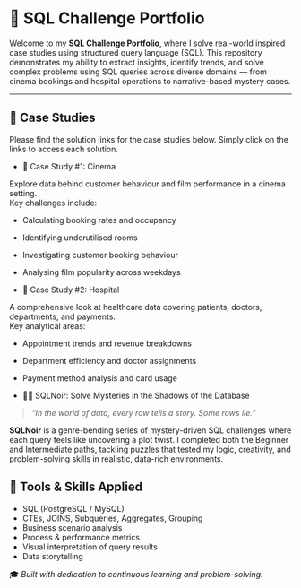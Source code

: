 # 🧠 SQL Challenge Portfolio

Welcome to my **SQL Challenge Portfolio**, where I solve real-world inspired case studies using structured query language (SQL). This repository demonstrates my ability to extract insights, identify trends, and solve complex problems using SQL queries across diverse domains — from cinema bookings and hospital operations to narrative-based mystery cases.

---

## 📁 Case Studies

Please find the solution links for the case studies below. Simply click on the links to access each solution.

- 🎥 Case Study #1: Cinema

Explore data behind customer behaviour and film performance in a cinema setting.  
Key challenges include:
- Calculating booking rates and occupancy
- Identifying underutilised rooms
- Investigating customer booking behaviour
- Analysing film popularity across weekdays

- 🏥 Case Study #2: Hospital

A comprehensive look at healthcare data covering patients, doctors, departments, and payments.  
Key analytical areas:
- Appointment trends and revenue breakdowns
- Department efficiency and doctor assignments
- Payment method analysis and card usage

- 🕵️‍♀️ SQLNoir: Solve Mysteries in the Shadows of the Database

> *“In the world of data, every row tells a story. Some rows lie.”*

**SQLNoir** is a genre-bending series of mystery-driven SQL challenges where each query feels like uncovering a plot twist. I completed both the Beginner and Intermediate paths, tackling puzzles that tested my logic, creativity, and problem-solving skills in realistic, data-rich environments.

## 🧰 Tools & Skills Applied

- SQL (PostgreSQL / MySQL)
- CTEs, JOINS, Subqueries, Aggregates, Grouping
- Business scenario analysis
- Process & performance metrics
- Visual interpretation of query results
- Data storytelling

🎓 _Built with dedication to continuous learning and problem-solving._

